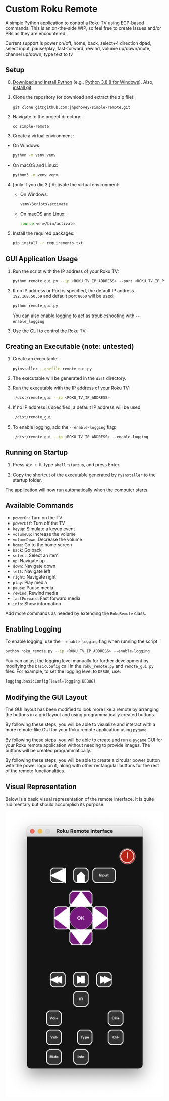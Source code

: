 # Custom Roku Remote

A simple Python application to control a Roku TV using ECP-based commands. This is an on-the-side WIP, so feel free to create Issues and/or PRs as they are encountered.

Current support is power on/off, home, back, select+4 direction dpad, select input, pause/play, fast-forward, rewind, volume up/down/mute, channel up/down, type text to tv

## Setup

0. [Download and Install Python](https://www.python.org/downloads/) (e.g., [Python 3.8.8 for Windows](https://www.python.org/ftp/python/3.8.8/python-3.8.8-amd64.exe)). Also, [install git](https://git-scm.com/downloads).

1. Clone the repository (or download and extract the zip file):
   ```
   git clone git@github.com:jhpohovey/simple-remote.git
   ```

2. Navigate to the project directory:
   ```
   cd simple-remote
   ```

3.  Create a virtual environment :
   - On Windows:
     ```sh
     python -m venv venv
     ```
   - On macOS and Linux:
     ```sh
     python3 -m venv venv
     ```

4. [only if you did 3.] Activate the virtual environment:
   - On Windows:
     ```sh
     venv\Scripts\activate
     ```
   - On macOS and Linux:
     ```sh
     source venv/bin/activate
     ```

5. Install the required packages:
   ```sh
   pip install -r requirements.txt
   ```

## GUI Application Usage

1. Run the script with the IP address of your Roku TV:
   ```sh
   python remote_gui.py --ip <ROKU_TV_IP_ADDRESS> --port <ROKU_TV_IP_PORT> 
   ```

2. If no IP address or Port is specified, the default IP address `192.168.50.59` and default port `8060` will be used:
   ```sh
   python remote_gui.py
   ```
   You can also enable logging to act as troubleshooting with `--enable_logging`

3. Use the GUI to control the Roku TV.

## Creating an Executable (note: untested)

1. Create an executable:
   ```sh
   pyinstaller --onefile remote_gui.py
   ```

2. The executable will be generated in the `dist` directory.

3. Run the executable with the IP address of your Roku TV:
   ```sh
   ./dist/remote_gui --ip <ROKU_TV_IP_ADDRESS>
   ```

4. If no IP address is specified, a default IP address will be used:
   ```sh
   ./dist/remote_gui
   ```

5. To enable logging, add the `--enable-logging` flag:
   ```sh
   ./dist/remote_gui --ip <ROKU_TV_IP_ADDRESS> --enable-logging
   ```

## Running on Startup

1. Press `Win + R`, type `shell:startup`, and press Enter.

2. Copy the shortcut of the executable generated by `PyInstaller` to the startup folder.

The application will now run automatically when the computer starts.

## Available Commands

- `powerOn`: Turn on the TV
- `powerOff`: Turn off the TV
- `keyup`: Simulate a keyup event
- `volumeUp`: Increase the volume
- `volumeDown`: Decrease the volume
- `home`: Go to the home screen
- `back`: Go back
- `select`: Select an item
- `up`: Navigate up
- `down`: Navigate down
- `left`: Navigate left
- `right`: Navigate right
- `play`: Play media
- `pause`: Pause media
- `rewind`: Rewind media
- `fastForward`: Fast forward media
- `info`: Show information

Add more commands as needed by extending the `RokuRemote` class.

## Enabling Logging

To enable logging, use the `--enable-logging` flag when running the script:
```sh
python roku_remote.py --ip <ROKU_TV_IP_ADDRESS> --enable-logging
```

You can adjust the logging level manually for further development by modifying the `basicConfig` call in the `roku_remote.py` and `remote_gui.py` files. For example, to set the logging level to `DEBUG`, use:
```python
logging.basicConfig(level=logging.DEBUG)
```

## Modifying the GUI Layout

The GUI layout has been modified to look more like a remote by arranging the buttons in a grid layout and using programmatically created buttons.

By following these steps, you will be able to visualize and interact with a more remote-like GUI for your Roku remote application using `pygame`.

By following these steps, you will be able to create and run a `pygame` GUI for your Roku remote application without needing to provide images. The buttons will be created programmatically.

By following these steps, you will be able to create a circular power button with the power logo on it, along with other rectangular buttons for the rest of the remote functionalities.

## Visual Representation

Below is a basic visual representation of the remote interface. It is quite rudimentary but should accomplish its purpose.

![Remote Interface](assets/remote-interface.jpg)


